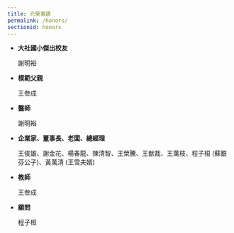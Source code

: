 ```yaml
---
title: 光榮事蹟
permalink: /honors/
sectionid: honors
---
```

- **大社國小傑出校友**

  謝明裕

- **模範父親**

  王叁成

- **醫師**

  謝明裕

- **企業家、董事長、老闆、總經理**

  王俊雄、謝金花、楊春龍、陳清智、王榮騰、王猷裁、王萬枝、程子桓 (蘇銀芬公子)、黃萬清 (王雪夫婿)

- **教師**

  王叁成

- **願問**

  程子桓

